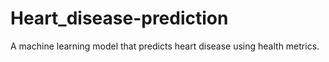 # Heart_disease-prediction
A machine learning model that predicts heart disease using health metrics.
